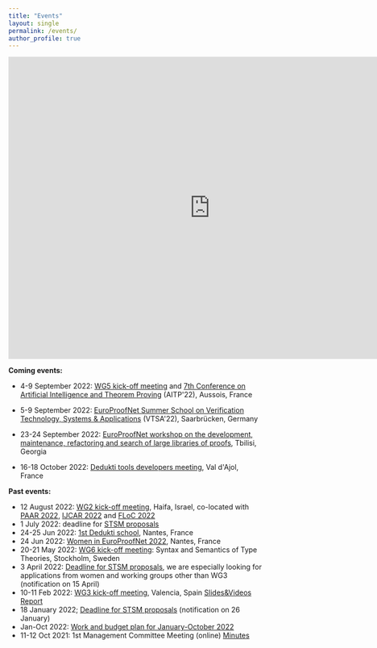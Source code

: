 ```yaml
---
title: "Events"
layout: single
permalink: /events/
author_profile: true
---
```


<iframe src="https://calendar.google.com/calendar/embed?src=tifr4i78iakfnioku9bebr7dhc%40group.calendar.google.com&ctz=Europe%2FParis" style="border: 0" width="800" height="600" frameborder="0" scrolling="no"></iframe>

**Coming events:**

- 4-9 September 2022: [WG5 kick-off meeting](/wg5-aitp22) and [7th Conference on Artificial Intelligence and Theorem Proving](http://aitp-conference.org/2022/) (AITP'22), Aussois, France

- 5-9 September 2022: [EuroProofNet Summer School on Verification Technology, Systems & Applications](https://resources.mpi-inf.mpg.de/departments/rg1/conferences/vtsa22/) (VTSA'22), Saarbrücken, Germany

- 23-24 September 2022: [EuroProofNet workshop on the development, maintenance, refactoring and search of large libraries of proofs](/wg4-meeting1), Tbilisi, Georgia

- 16-18 October 2022: [Dedukti tools developers meeting](/dk-meeting1), Val d'Ajol, France

**Past events:**

- 12 August 2022: [WG2 kick-off meeting](/wg2-meeting1), Haifa, Israel, co-located with [PAAR 2022](https://paar2022.github.io/), [IJCAR 2022](https://ijcar.org/) and [FLoC 2022](https://www.floc2022.org)
- 1 July 2022: deadline for [STSM proposals](../grants)
- 24-25 Jun 2022: [1st Dedukti school](/dedukti-school-2022), Nantes, France
- 24 Jun 2022: [Women in EuroProofNet 2022](/women-epn-2022), Nantes, France
- 20-21 May 2022: [WG6 kick-off meeting](/wg6-kickoff-stockholm): Syntax and Semantics of Type Theories, Stockholm, Sweden
- 3 April 2022: [Deadline for STSM proposals](/grants), we are especially looking for applications from women and working groups other than WG3 (notification on 15 April)
- 10-11 Feb 2022: [WG3 kick-off meeting](https://europroofnet.github.io/wg3-meeting1), Valencia, Spain [Slides&Videos](https://europroofnet.github.io/wg3-meeting1-program) [Report](https://europroofnet.github.io/_pages/WG3/Feb2022/ReportWG3meeting.pdf)
- 18 January 2022; [Deadline for STSM proposals](/grants) (notification on 26 January)
- Jan-Oct 2022: [Work and budget plan for January-October 2022](https://europroofnet.github.io/work-plan-1/)
- 11-12 Oct 2021: 1st Management Committee Meeting (online) [Minutes](/assets/documents/MC1-minutes.pdf)
